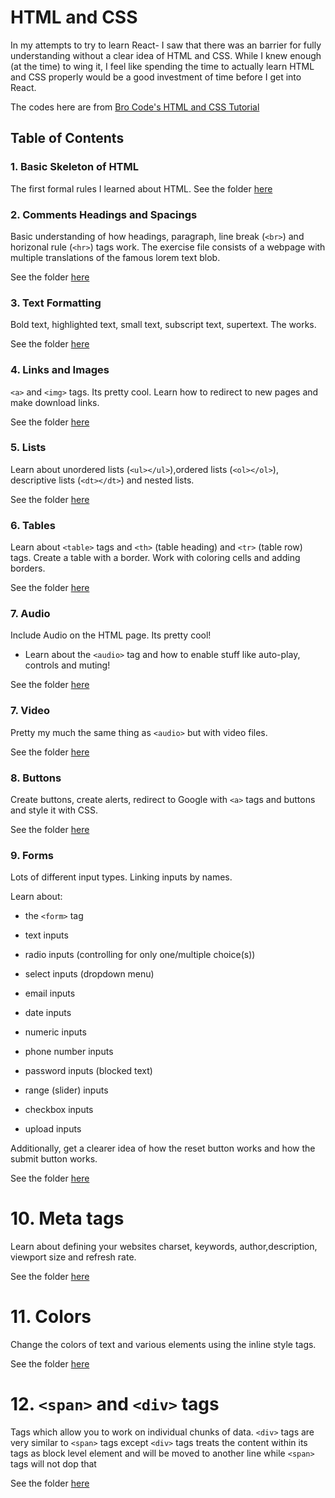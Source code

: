 # HTML and CSS

In my attempts to try to learn React- I saw that there was an barrier for fully understanding without a clear idea of HTML and CSS. While I knew enough (at the time) to wing it, I feel like spending the time to actually learn HTML and CSS properly would be a good investment of time before I get into React.

The codes here are from [Bro Code's HTML and CSS Tutorial](https://www.youtube.com/watch?v=cyuzt1Dp8X8)

## Table of Contents

### 1. Basic Skeleton of HTML

The first formal rules I learned about HTML. See the folder [here](https://github.com/benyamindsmith/LearningJS/tree/main/HTML%20and%20CSS/HTML/Basic%20Skeleton)

### 2. Comments Headings and Spacings

Basic understanding of how headings, paragraph, line break (`<br>`) and horizonal rule (`<hr>`) tags work. The exercise file consists of a webpage with multiple translations of the famous lorem text blob.

See the folder [here](https://github.com/benyamindsmith/LearningJS/tree/main/HTML%20and%20CSS/HTML/Comments%20headings%20and%20Spacing)

### 3. Text Formatting

Bold text, highlighted text, small text, subscript text, supertext. The works.

See the folder [here](https://github.com/benyamindsmith/LearningJS/tree/main/HTML%20and%20CSS/HTML/Text%20Formatting)

### 4. Links and Images

`<a>` and `<img>` tags. Its pretty cool. Learn how to redirect to new pages and make download links.

See the folder [here](https://github.com/benyamindsmith/LearningJS/tree/main/HTML%20and%20CSS/HTML/Links%20and%20Images)

### 5. Lists

Learn about unordered lists (`<ul></ul>`),ordered lists (`<ol></ol>`), descriptive lists (`<dt></dt>`) and nested lists.

See the folder [here](https://github.com/benyamindsmith/LearningJS/tree/main/HTML%20and%20CSS/HTML/Lists)

### 6. Tables

Learn about `<table>` tags and `<th>` (table heading) and `<tr>` (table row) tags. Create a table with a border. Work with coloring cells and adding borders.

See the folder [here](https://github.com/benyamindsmith/LearningJS/tree/main/HTML%20and%20CSS/HTML/Tables)

### 7. Audio

Include Audio on the HTML page. Its pretty cool!

- Learn about the `<audio>` tag and how to enable stuff like auto-play, controls and muting!

See the folder [here](https://github.com/benyamindsmith/LearningJS/tree/main/HTML%20and%20CSS/HTML/Audio)

### 7. Video

Pretty my much the same thing as `<audio>` but with video files.

See the folder [here](https://github.com/benyamindsmith/LearningJS/tree/main/HTML%20and%20CSS/HTML/Video)

### 8. Buttons

Create buttons, create alerts, redirect to Google with `<a>` tags and buttons and style it with CSS.

See the folder [here](https://github.com/benyamindsmith/LearningJS/tree/main/HTML%20and%20CSS/HTML/Buttons)

### 9. Forms

Lots of different input types. Linking inputs by names.

Learn about:

- the `<form>` tag

- text inputs

- radio inputs (controlling for only one/multiple choice(s))

- select inputs (dropdown menu)
- email inputs

- date inputs

- numeric inputs

- phone number inputs

- password inputs (blocked text)

- range (slider) inputs

- checkbox inputs

- upload inputs

Additionally, get a clearer idea of how the reset button works and how the submit button works.

See the folder [here](https://github.com/benyamindsmith/LearningJS/tree/main/HTML%20and%20CSS/HTML/Forms)

# 10. Meta tags

Learn about defining your websites charset, keywords, author,description, viewport size and refresh rate.

See the folder [here](https://github.com/benyamindsmith/LearningJS/tree/main/HTML%20and%20CSS/HTML/Meta%20Tags)

# 11. Colors

Change the colors of text and various elements using the inline style tags.

See the folder [here](https://github.com/benyamindsmith/LearningJS/tree/main/HTML%20and%20CSS/HTML/Colors)

# 12. `<span>` and `<div>` tags

Tags which allow you to work on individual chunks of data. `<div>` tags are very similar to `<span>` tags except `<div>` tags treats the content within its tags as block level element and will be moved to another line while `<span>` tags will not dop that

See the folder [here](https://github.com/benyamindsmith/LearningJS/tree/main/HTML%20and%20CSS/HTML/Span%20and%20Div%20Tags)
